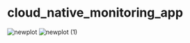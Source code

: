 # cloud_native_monitoring_app

![newplot](https://github.com/ijanhv/cloud_native_monitoring_app/assets/90978757/443ce3d5-4082-4d39-90de-910bb2600b48)
![newplot (1)](https://github.com/ijanhv/cloud_native_monitoring_app/assets/90978757/224069d8-bc2d-4a5e-86a4-3e0cd1ae7c9e)
